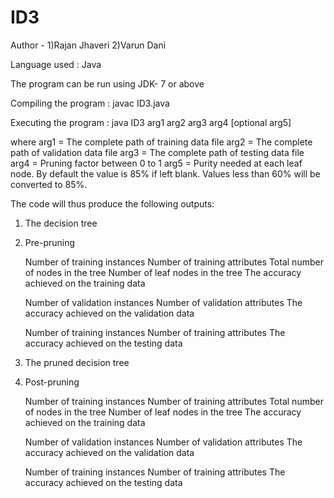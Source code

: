# ID3
Author - 
1)Rajan Jhaveri
2)Varun Dani


Language used : Java

The program can be run using JDK- 7 or above

Compiling the program :
javac ID3.java

Executing the program :
java ID3 arg1 arg2 arg3 arg4 [optional arg5] 

where 
arg1 = The complete path of training data file 
arg2 = The complete path of validation data file
arg3 = The complete path of testing data file
arg4 = Pruning factor between 0 to 1
arg5 = Purity needed at each leaf node. By default the value is 85% if left blank. Values less than 60% will be converted to 85%.


The code will thus produce the following outputs:

1) The decision tree

2) Pre-pruning

   Number of training instances
   Number of training attributes
   Total number of nodes in the tree
   Number of leaf nodes in the tree
   The accuracy achieved on the training data

   Number of validation instances
   Number of validation attributes
   The accuracy achieved on the validation data

   Number of training instances
   Number of training attributes
   The accuracy achieved on the testing data

3) The pruned decision tree

4) Post-pruning
   
   Number of training instances
   Number of training attributes
   Total number of nodes in the tree
   Number of leaf nodes in the tree
   The accuracy achieved on the training data

   Number of validation instances
   Number of validation attributes
   The accuracy achieved on the validation data

   Number of training instances
   Number of training attributes
   The accuracy achieved on the testing data
